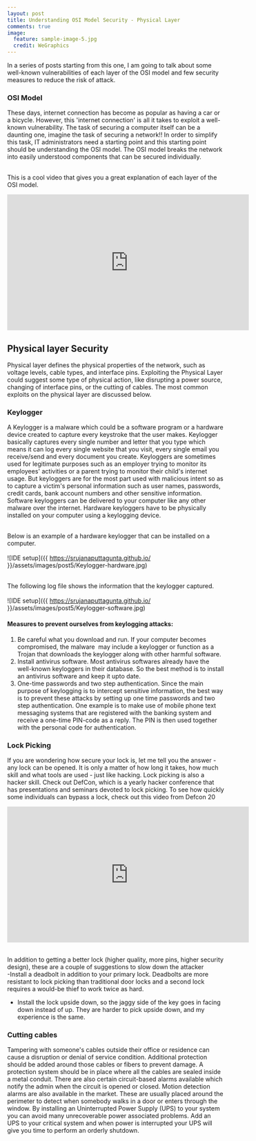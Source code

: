 ```yaml
---
layout: post
title: Understanding OSI Model Security - Physical Layer
comments: true
image:
  feature: sample-image-5.jpg
  credit: WeGraphics
---
```


In a series of posts starting from this one, I am going to talk about some well-known vulnerabilities of each layer of the OSI model and few security measures to reduce the risk of attack. <br/>

### OSI Model

These days, internet connection has become as popular as having a car or a bicycle. However, this 'internet connection' is all it takes to exploit a well-known vulnerability. The task of securing a computer itself can be a daunting one, imagine the task of securing a network!! In order to simplify this task, IT administrators need a starting point and this starting point should be understanding the OSI model. The OSI model breaks the network into easily understood components that can be secured individually.<br/>

<br/>This is a cool video that gives you a great explanation of each layer of the OSI model.<br/>

<iframe width="560" height="315" src="https://www.youtube.com/embed/-6Uoku-M6oY" frameborder="0" allowfullscreen></iframe>


## Physical layer Security
Physical layer defines the physical properties of the network, such as voltage levels,
cable types, and interface pins. Exploiting the Physical Layer could suggest some type
of physical action, like disrupting a power source, changing of interface pins, or the
cutting of cables. The most common exploits on the physical layer are discussed below. <br/>

### Keylogger
A Keylogger is a malware which could be a software program or a hardware device created to capture every keystroke that the user makes. Keylogger basically captures every single number and letter that you type which means it can log every single website that you visit, every single email you receive/send and every document you create. Keyloggers are sometimes used for legitimate purposes such as an employer trying to monitor its employees' activities or a parent trying to monitor their child's internet usage. But keyloggers are for the most part used with malicious intent so as to capture a victim's personal information such as user names, passwords, credit cards, bank account numbers and other sensitive information. Software keyloggers can be delivered to your computer like any other malware over the internet. Hardware keyloggers have to be physically installed on your computer using a keylogging device.<br/>

<br/>Below is an example of a hardware keylogger that can be installed on a computer.<br/>
<br/>![IDE setup]({{ https://srujanaputtagunta.github.io/ }}/assets/images/post5/Keylogger-hardware.jpg)<br/>

<br/>The following log file shows the information that the keylogger captured. <br/>
<br/>![IDE setup]({{ https://srujanaputtagunta.github.io/ }}/assets/images/post5/Keylogger-software.jpg)<br/>


#### Measures to prevent ourselves from keylogging attacks:<br/>
1. Be careful what you download and run. If your computer becomes compromised, the malware  may include a keylogger or function as a Trojan that downloads the keylogger along with other harmful software.<br/>
2. Install antivirus software. Most antivirus softwares already have the well-known keyloggers in their database. So the best method is to install an antivirus software and keep it upto date.<br/>
3. One-time passwords and two step authentication. Since the main purpose of keylogging is to intercept sensitive information, the best way is to prevent these attacks by setting up one time passwords and two step authentication. One example is to make use of mobile phone text messaging systems that are registered with the banking system and receive a one-time PIN-code as a reply. The PIN is then used together with the personal code for authentication. <br/>
	
	
### Lock Picking
If you are wondering how secure your lock is, let me tell you the answer - any lock can be opened. It is only a matter of how long it takes, how much skill and what tools are used - just like hacking. Lock picking is also a hacker skill. Check out DefCon, which is a yearly hacker conference that has presentations and seminars devoted to lock picking. To see how quickly some individuals can bypass a lock, check out this video from Defcon 20 <br/>


<iframe width="560" height="315" src="https://www.youtube.com/embed/Um3l47yyCEQ" frameborder="0" allowfullscreen></iframe>


<br/>In addition to getting a better lock (higher quality, more pins, higher security design), these are a couple of suggestions to slow down the attacker<br/>
-Install a deadbolt in addition to your primary lock. Deadbolts are more resistant to lock picking than traditional door locks and a second lock requires a would-be thief to work twice as hard.<br/>
- Install the lock upside down, so the jaggy side of the key goes in facing down instead of up.  They are harder to pick upside down, and my experience is the same.<br/>
	

### Cutting cables
Tampering with someone's cables outside their office or residence can cause a disruption or denial of service condition. Additional protection should be added around those cables or fibers to prevent damage. A protection system should be in place where all the cables are sealed inside a metal conduit. There are also certain circuit-based alarms available which notify the admin when the circuit is opened or closed. Motion detection alarms are also available in the market. These are usually placed around the perimeter to detect when somebody walks in a door or enters through the window. By installing an Uninterrupted Power Supply (UPS) to your system you can avoid many unrecoverable power associated problems. Add an UPS to your critical system and when power is interrupted your UPS will give you time to perform an orderly shutdown. <br/>

